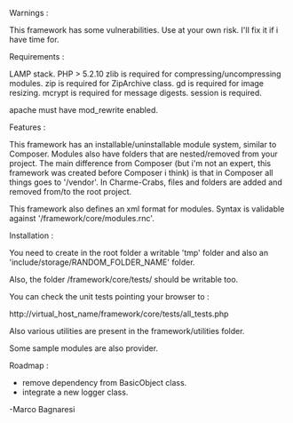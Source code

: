 Warnings : 

This framework has some vulnerabilities. Use at your own risk.
I'll fix it if i have time for.

Requirements :

LAMP stack.
PHP > 5.2.10
zlib is required for compressing/uncompressing modules.
zip is required for ZipArchive class.
gd is required for image resizing.
mcrypt is required for message digests.
session is required.

apache must have mod_rewrite enabled.


Features :

This framework has an installable/uninstallable module system, similar to
Composer. Modules also have folders that are nested/removed from your project.
The main difference from Composer (but i'm not an expert, this framework
was created before Composer i think) is that in Composer all things goes
to '/vendor'. In Charme-Crabs, files and folders are added and removed from/to
the root project.

This framework also defines an xml format for modules. Syntax is validable 
against '/framework/core/modules.rnc'.

Installation :

You need to create in the root folder a writable 'tmp' folder
 and also an 'include/storage/RANDOM_FOLDER_NAME' folder.

Also, the folder /framework/core/tests/ should be writable too.

You can check the unit tests pointing your browser to :

http://virtual_host_name/framework/core/tests/all_tests.php

Also various utilities are present in the framework/utilities folder.

Some sample modules are also provider.

Roadmap :


- remove dependency from BasicObject class.
- integrate a new logger class. 


-Marco Bagnaresi
